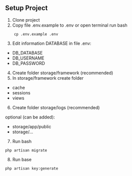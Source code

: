 ## Setup Project

1. Clone project
2. Copy file .env.example to .env or open terminal run bash

```
    cp .env.example .env
```

3. Edit information DATABASE in file .env:

-   DB_DATABASE
-   DB_USERNAME
-   DB_PASSWORD

4. Create folder storage/framework (recommended)
5. In storage/framework create folder

-   cache
-   sessions
-   views

6. Create folder storage/logs (recommended)

optional (can be added):

-   storage/app/public
-   storage/...

7. Run bash

```
php artisan migrate
```

8. Run base

```
php artisan key:generate
```
